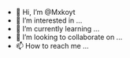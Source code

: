 - 👋 Hi, I’m @Mxkoyt
- 👀 I’m interested in ...
- 🌱 I’m currently learning ...
- 💞️ I’m looking to collaborate on ...
- 📫 How to reach me ...

<!---
Mxkoyt/Mxkoyt is a ✨ special ✨ repository because its `README.md` (this file) appears on your GitHub profile.
You can click the Preview link to take a look at your changes.
--->
